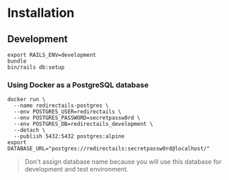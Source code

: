 # Installation

## Development

```shell
export RAILS_ENV=development
bundle
bin/rails db:setup
```

### Using Docker as a PostgreSQL database

```shell
docker run \
  --name redirectails-postgres \
  --env POSTGRES_USER=redirectails \
  --env POSTGRES_PASSWORD=secretpassw0rd \
  --env POSTGRES_DB=redirectails_development \
  --detach \
  --publish 5432:5432 postgres:alpine
export DATABASE_URL="postgres://redirectails:secretpassw0rd@localhost/"
```

> Don't assign database name because you will use this database for development and test environment.
